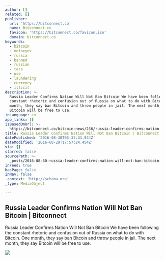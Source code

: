 ```yaml
---
author: []
related: []
publisher:
  url: 'https://bitconnect.co'
  name: Bitconnect.co
  favicon: 'https://bitconnect.co/favicon.ico'
  domain: bitconnect.co
keywords:
  - bitcoin
  - moiseyev
  - russia
  - banned
  - russian
  - tass
  - use
  - laundering
  - currency
  - illicit
description: >-
  Russia Leader Confirms Nation Will Not Ban Bitcoin ​We have been following the
  constant rhetoric and confusion out of Russia on what to do with Bitcoin. One
  month, they say ban Bitcoin and throw people in jail. The next month, they say
  Bitcoin will be free to use.
inLanguage: en
app_links: []
isBasedOnUrl: >-
  https://bitconnect.co/bitcoin-news/236/russia-leader-confirms-nation-will-not-ban-bitcoin/
title: Russia Leader Confirms Nation Will Not Ban Bitcoin | Bitconnect
datePublished: '2016-08-30T05:37:31.944Z'
dateModified: '2016-08-29T17:57:24.454Z'
via: {}
starred: false
sourcePath: >-
  _posts/2016-08-30-russia-leader-confirms-nation-will-not-ban-bitcoin-or-bitconn.md
inFeed: true
hasPage: false
inNav: false
_context: 'http://schema.org'
_type: MediaObject

---
```

<article style=""><h1>Russia Leader Confirms Nation Will Not Ban Bitcoin | Bitconnect</h1><p>Russia Leader Confirms Nation Will Not Ban Bitcoin ​We have been following the constant rhetoric and confusion out of Russia on what to do with Bitcoin. One month, they say ban Bitcoin and throw people in jail. The next month, they say Bitcoin will be free to use.</p><img src="https://bitconnect.co//upload/image/bit_coin_new/85986339981472471744_mFiqFSR9g7.jpg" /></article>